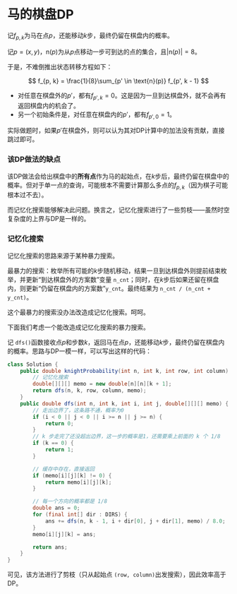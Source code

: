# 马的棋盘DP

记$f_{p,k}$为马在点$p$，还能移动$k$步，最终仍留在棋盘内的概率。

记$p = (x, y)$，$\text{n}(p)$为从$p$点移动一步可到达的点的集合，且$|\text{n}(p)| = 8$。

于是，不难倒推出状态转移方程如下：

$$
f_{p, k} = \frac{1}{8}\sum_{p' \in \text{n}(p)} f_{p', k - 1}
$$

- 对任意在棋盘外的$p'$，都有$f_{p', k} = 0$。这是因为一旦到达棋盘外，就不会再有返回棋盘内的机会了。
- 另一个初始条件是，对任意在棋盘内的$p'$，都有$f_{p', 0} = 1$。

实际做题时，如果$p'$在棋盘外，则可以认为其对DP计算中的加法没有贡献，直接跳过即可。

### 该DP做法的缺点

该DP做法会给出棋盘中的**所有点**作为马的起始点，在$k$步后，最终仍留在棋盘中的概率。但对于单一点的查询，可能根本不需要计算那么多点的$f_{p,k}$（因为棋子可能根本过不去）。

而记忆化搜索能够解决此问题。换言之，记忆化搜索进行了一些剪枝——虽然时空复杂度的上界与DP是一样的。

### 记忆化搜索

记忆化搜索的思路来源于某种暴力搜索。

最暴力的搜索：枚举所有可能的$k$步随机移动，结果一旦到达棋盘外则提前结束枚举，并更新“到达棋盘外的方案数”变量 `n_cnt`；同时，在$k$步后如果还留在棋盘内，则更新“仍留在棋盘内的方案数”`y_cnt`。最终结果为 `n_cnt / (n_cnt + y_cnt)`。

这个最暴力的搜索没办法改造成记忆化搜索。呵呵。

下面我们考虑一个能改造成记忆化搜索的暴力搜索。

记 `dfs()`函数接收点$p$和步数$k$，返回马在点$p$，还能移动$k$步，最终仍留在棋盘内的概率。思路与DP一模一样，可以写出这样的代码：

```java
class Solution {
    public double knightProbability(int n, int k, int row, int column) {
        // 记忆化搜索
        double[][][] memo = new double[n][n][k + 1];
        return dfs(n, k, row, column, memo);
    }
    public double dfs(int n, int k, int i, int j, double[][][] memo) {
        // 走出边界了，这条路不通，概率为0
        if (i < 0 || j < 0 || i >= n || j >= n) {
            return 0;
        }
        // k 步走完了还没超出边界，这一步的概率是1，还需要乘上前面的 k 个 1/8
        if (k == 0) {
            return 1;
        }

        // 缓存中存在，直接返回
        if (memo[i][j][k] != 0) {
            return memo[i][j][k];
        }

        // 每一个方向的概率都是 1/8
        double ans = 0;
        for (final int[] dir : DIRS) {
            ans += dfs(n, k - 1, i + dir[0], j + dir[1], memo) / 8.0;
        }
        memo[i][j][k] = ans;

        return ans;
    }
}
```

可见，该方法进行了剪枝（只从起始点 `(row, column)`出发搜索），因此效率高于DP。
